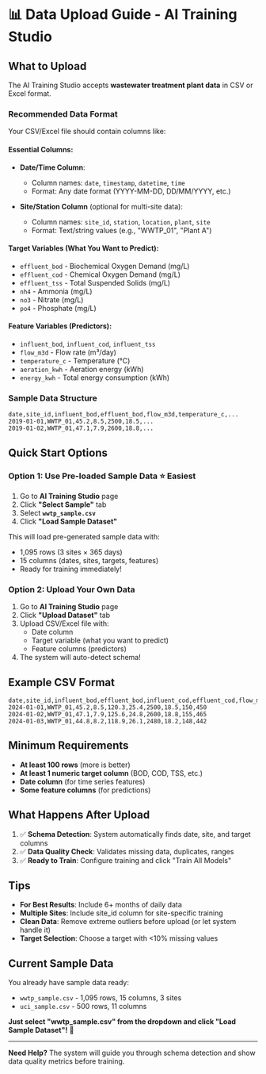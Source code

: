 # 📊 Data Upload Guide - AI Training Studio

## What to Upload

The AI Training Studio accepts **wastewater treatment plant data** in CSV or Excel format.

### Recommended Data Format

Your CSV/Excel file should contain columns like:

#### Essential Columns:
- **Date/Time Column**: 
  - Column names: `date`, `timestamp`, `datetime`, `time`
  - Format: Any date format (YYYY-MM-DD, DD/MM/YYYY, etc.)
  
- **Site/Station Column** (optional for multi-site data):
  - Column names: `site_id`, `station`, `location`, `plant`, `site`
  - Format: Text/string values (e.g., "WWTP_01", "Plant A")

#### Target Variables (What You Want to Predict):
- `effluent_bod` - Biochemical Oxygen Demand (mg/L)
- `effluent_cod` - Chemical Oxygen Demand (mg/L)
- `effluent_tss` - Total Suspended Solids (mg/L)
- `nh4` - Ammonia (mg/L)
- `no3` - Nitrate (mg/L)
- `po4` - Phosphate (mg/L)

#### Feature Variables (Predictors):
- `influent_bod`, `influent_cod`, `influent_tss`
- `flow_m3d` - Flow rate (m³/day)
- `temperature_c` - Temperature (°C)
- `aeration_kwh` - Aeration energy (kWh)
- `energy_kwh` - Total energy consumption (kWh)

### Sample Data Structure

```
date,site_id,influent_bod,effluent_bod,flow_m3d,temperature_c,...
2019-01-01,WWTP_01,45.2,8.5,2500,18.5,...
2019-01-02,WWTP_01,47.1,7.9,2600,18.8,...
```

## Quick Start Options

### Option 1: Use Pre-loaded Sample Data ⭐ Easiest

1. Go to **AI Training Studio** page
2. Click **"Select Sample"** tab
3. Select **`wwtp_sample.csv`** 
4. Click **"Load Sample Dataset"**

This will load pre-generated sample data with:
- 1,095 rows (3 sites × 365 days)
- 15 columns (dates, sites, targets, features)
- Ready for training immediately!

### Option 2: Upload Your Own Data

1. Go to **AI Training Studio** page
2. Click **"Upload Dataset"** tab
3. Upload CSV/Excel file with:
   - Date column
   - Target variable (what you want to predict)
   - Feature columns (predictors)
4. The system will auto-detect schema!

## Example CSV Format

```csv
date,site_id,influent_bod,effluent_bod,influent_cod,effluent_cod,flow_m3d,temperature_c,aeration_kwh,energy_kwh
2024-01-01,WWTP_01,45.2,8.5,120.3,25.4,2500,18.5,150,450
2024-01-02,WWTP_01,47.1,7.9,125.6,24.8,2600,18.8,155,465
2024-01-03,WWTP_01,44.8,8.2,118.9,26.1,2480,18.2,148,442
```

## Minimum Requirements

- **At least 100 rows** (more is better)
- **At least 1 numeric target column** (BOD, COD, TSS, etc.)
- **Date column** (for time series features)
- **Some feature columns** (for predictions)

## What Happens After Upload

1. ✅ **Schema Detection**: System automatically finds date, site, and target columns
2. ✅ **Data Quality Check**: Validates missing data, duplicates, ranges
3. ✅ **Ready to Train**: Configure training and click "Train All Models"

## Tips

- **For Best Results**: Include 6+ months of daily data
- **Multiple Sites**: Include site_id column for site-specific training
- **Clean Data**: Remove extreme outliers before upload (or let system handle it)
- **Target Selection**: Choose a target with <10% missing values

## Current Sample Data

You already have sample data ready:
- `wwtp_sample.csv` - 1,095 rows, 15 columns, 3 sites
- `uci_sample.csv` - 500 rows, 11 columns

**Just select "wwtp_sample.csv" from the dropdown and click "Load Sample Dataset"!** 🚀

---

**Need Help?** The system will guide you through schema detection and show data quality metrics before training.

